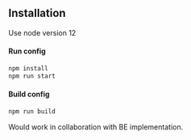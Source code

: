 ## Installation
Use node version 12
#### Run config
```bash
npm install
npm run start
```
#### Build config
```bash
npm run build
```
Would work in collaboration with BE implementation.
